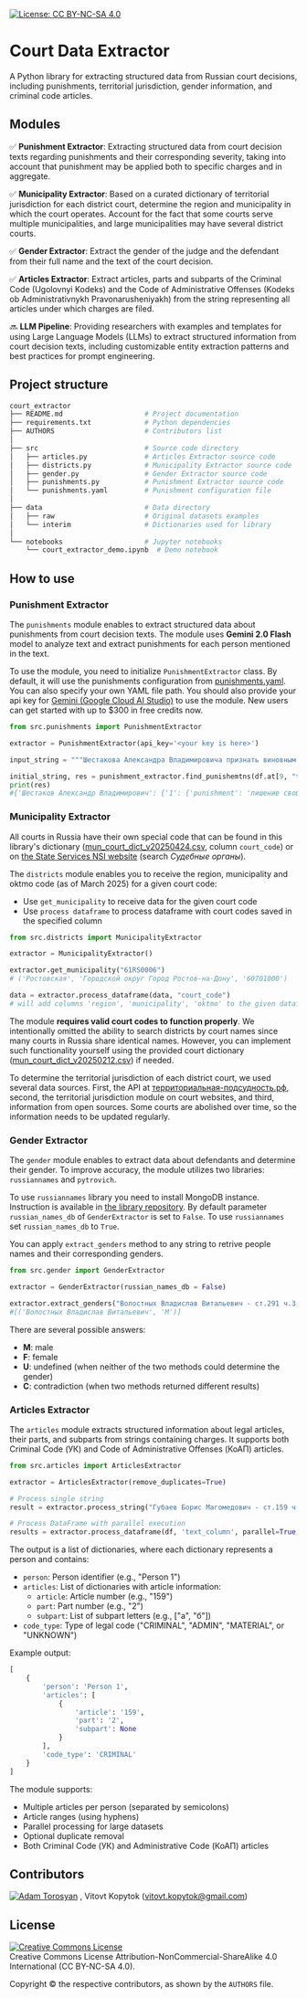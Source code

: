 [![License: CC BY-NC-SA 4.0](https://img.shields.io/badge/License-CC_BY—NC—SA_4.0-lightgrey.svg)](https://creativecommons.org/licenses/by-nc-sa/4.0/)

# Court Data Extractor

A Python library for extracting structured data from Russian court decisions, including punishments, territorial jurisdiction, gender information, and criminal code articles.

## Modules

✅ **Punishment Extractor**: Extracting structured data from court decision texts regarding punishments and their corresponding severity, taking into account that punishment may be applied both to specific charges and in aggregate.

✅ **Municipality Extractor**: Based on a curated dictionary of territorial jurisdiction for each district court, determine the region and municipality in which the court operates. Account for the fact that some courts serve multiple municipalities, and large municipalities may have several district courts.

✅ **Gender Extractor**: Extract the gender of the judge and the defendant from their full name and the text of the court decision.

✅ **Articles Extractor**: Extract articles, parts and subparts of the Criminal Code (Ugolovnyi Kodeks) and the Code of Administrative Offenses (Kodeks ob Administrativnykh Pravonarusheniyakh) from the string representing all articles under which charges are filed.

🔜 **LLM Pipeline**: Providing researchers with examples and templates for using Large Language Models (LLMs) to extract structured information from court decision texts, including customizable entity extraction patterns and best practices for prompt engineering.

## Project structure

``` bash
court_extractor
├── README.md                    # Project documentation
├── requirements.txt             # Python dependencies
├── AUTHORS                      # Contributors list
│
├── src                          # Source code directory
│   ├── articles.py              # Articles Extractor source code
│   ├── districts.py             # Municipality Extractor source code
│   ├── gender.py                # Gender Extractor source code
│   ├── punishments.py           # Punishment Extractor source code
│   └── punishments.yaml         # Punishment configuration file
│
├── data                         # Data directory
│   ├── raw                      # Original datasets examples
│   └── interim                  # Dictionaries used for library
│
└── notebooks                    # Jupyter notebooks
    └── court_extractor_demo.ipynb  # Demo notebook
```

## How to use

### Punishment Extractor

The ```punishments``` module enables to extract structured data about punishments from court decision texts. The module uses **Gemini 2.0 Flash** model to analyze text and extract punishments for each person mentioned in the text.

To use the module, you need to initialize ```PunishmentExtractor``` class. By default, it will use the punishments configuration from [punishments.yaml](src/punishments.yaml). You can also specify your own YAML file path. You should also provide your api key for [Gemini (Google Cloud AI Studio)](https://console.cloud.google.com/apis/) to use the module. New users can get started with up to $300 in free credits now.

``` Python
from src.punishments import PunishmentExtractor

extractor = PunishmentExtractor(api_key='<your key is here>')

input_string = """Шестакова Александра Владимировича признать виновным в совершении преступлений, предусмотренных п. «з» ч.2 ст.111, п. «а» ч.3 ст.158 Уголовного кодекса Российской Федерации и назначить ему наказание: - по п. «з» ч.2 ст.111УК РФ – в виде лишения свободы на срок три года; - по п. «а» ч.3 ст.158 УК РФ – в виде лишения свободы на срок два года. На основании ч.3 ст. 69 Уголовного кодекса Российской Федерации по совокупности преступлений путем частичного сложения наказаний окончательно назначить Шестакову Александру Владимировичу наказание в виде лишения свободы на срок четыре года. В соответствии со ст. 70 Уголовного кодекса Российской Федерации, по совокупности приговоров, к наказанию, назначенному по настоящему приговору, частично присоединить неотбытую часть наказания по приговору от 18.05.2021 Уватского районного суда Тюменской области и окончательно назначить Шестакову Александру Владимировичу наказание в виде лишения свободы на срок 4 (четыре) года 6 (шесть) месяцев, с отбыванием в исправительной колонии общего режима. Меру пресечения в виде подписки о невыезде и надлежащем поведении Шестакову Александру Владимировичу изменить на меру пресечения в виде заключения под стражу, взять его под стражу немедленно в зале суда. Срок наказания Шестакову Александру Владимировичу исчислять со дня вступления настоящего приговора в законную силу. В соответствии с п. "б" ч. 3.1 ст. 72 Уголовного кодекса Российской Федерации время содержания под стражей Шестакову Александру Владимировичу с 18 мая 2023 года до дня вступления настоящего приговора в законную силу зачесть в срок лишения свободы из расчета один день содержания под стражей за полтора дня отбывания наказания в исправительной колонии общего режима."""

initial_string, res = punishment_extractor.find_punishemtns(df.at[9, "text_decision"])
print(res)
#{'Шестаков Александр Владимирович': {'1': {'punishment': 'лишение свободы на определенный срок', 'type': 'колония общего режима', 'severity': {'years': # 4, 'months': 6, 'rubles': 0, 'days': 0, 'hours': 0}}}}
```

### Municipality Extractor

All courts in Russia have their own special code that can be found in this library's dictionary ([mun_court_dict_v20250424.csv](data/interim/mun_court_dict_v20250424.csv), column ```court_code```) or on [the State Services NSI website](https://esnsi.gosuslugi.ru/classifiers?p=1) (search *Судебные органы*). 

The ```districts``` module enables you to receive the region, municipality and oktmo code (as of March 2025) for a given court code:

- Use ```get_municipality``` to receive data for the given court code
- Use ```process dataframe``` to process dataframe with court codes saved in the specified column

``` Python
from src.districts import MunicipalityExtractor

extractor = MunicipalityExtractor()

extractor.get_municipality("61RS0006")
# ('Ростовская', 'Городской округ Город Ростов-на-Дону', '60701000')

data = extractor.process_dataframe(data, "court_code")
# will add columns 'region', 'municipality', 'oktmo' to the given dataframe
```

The module **requires valid court codes to function properly**. We intentionally omitted the ability to search districts by court 
names since many courts in Russia share identical names. However, you can implement such functionality yourself using the provided 
court dictionary ([mun_court_dict_v20250212.csv](data/interim/mun_court_dict_v20250424.csv)) if needed.

To determine the territorial jurisdiction of each district court, we used several data sources. First, the API at [территориальная-подсудность.рф](https://xn----7sbarabva2auedgdkhac2adbeqt1tna3e.xn--p1ai/), second, the territorial jurisdiction module on court websites, and third, information from open sources. Some courts are abolished over time, so the information needs to be updated regularly.

### Gender Extractor

The ```gender``` module enables to extract data about defendants and determine their gender. To improve accuracy, the module utilizes two libraries: ```russiannames``` and ```pytrovich```.

To use ```russiannames``` library you need to install MongoDB instance. Instruction is available in [the library repository](https://github.com/datacoon/russiannames). By default parameter ```russian_names_db``` of ```GenderExtractor``` is set to ```False```. To use ```russiannames``` set ```russian_names_db``` to ```True```.

You can apply ```extract_genders``` method to any string to retrive people names and their corresponding genders.

``` Python
from src.gender import GenderExtractor

extractor = GenderExtractor(russian_names_db = False)

extractor.extract_genders("Волостных Владислав Витальевич - ст.291 ч.3; ст.222 ч.1; ст.290 ч.5 п.в; ст.290 ч.5 п.в; ст.290 ч.5 п.в УК РФ")
#[('Волостных Владислав Витальевич', 'M')]
```

There are several possible answers:

- **M**: male
- **F**: female
- **U**: undefined (when neither of the two methods could determine the gender)
- **C**: contradiction (when two methods returned different results)

### Articles Extractor

The ```articles``` module extracts structured information about legal articles, their parts, and subparts from strings containing charges. It supports both Criminal Code (УК) and Code of Administrative Offenses (КоАП) articles.

``` Python
from src.articles import ArticlesExtractor

extractor = ArticlesExtractor(remove_duplicates=True)

# Process single string
result = extractor.process_string("Губаев Борис Магомедович - ст.159 ч.2 УК РФ")

# Process DataFrame with parallel execution
results = extractor.process_dataframe(df, 'text_column', parallel=True, n_workers=4)
```

The output is a list of dictionaries, where each dictionary represents a person and contains:
- ```person```: Person identifier (e.g., "Person 1")
- ```articles```: List of dictionaries with article information:
  - ```article```: Article number (e.g., "159")
  - ```part```: Part number (e.g., "2")
  - ```subpart```: List of subpart letters (e.g., ["а", "б"])
- ```code_type```: Type of legal code ("CRIMINAL", "ADMIN", "MATERIAL", or "UNKNOWN")

Example output:
```python
[
    {
        'person': 'Person 1',
        'articles': [
            {
                'article': '159',
                'part': '2',
                'subpart': None
            }
        ],
        'code_type': 'CRIMINAL'
    }
]
```

The module supports:
- Multiple articles per person (separated by semicolons)
- Article ranges (using hyphens)
- Parallel processing for large datasets
- Optional duplicate removal
- Both Criminal Code (УК) and Administrative Code (КоАП) articles

## Contributors

[![Adam Torosyan](https://github.com/adamtorosyan.png)](https://github.com/adamtorosyan)
, Vitovt Kopytok (vitovt.kopytok@gmail.com)

## License

<a rel="license" href="https://creativecommons.org/licenses/by-nc-sa/4.0/"><img alt="Creative Commons License" style="border-width:0" src="https://i.creativecommons.org/l/by-nc-sa/4.0/88x31.png" /></a><br />
Creative Commons License Attribution-NonCommercial-ShareAlike 4.0 International (CC BY-NC-SA 4.0).

Copyright © the respective contributors, as shown by the `AUTHORS` file.
